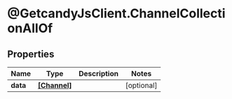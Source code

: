 # @GetcandyJsClient.ChannelCollectionAllOf

## Properties

Name | Type | Description | Notes
------------ | ------------- | ------------- | -------------
**data** | [**[Channel]**](Channel.md) |  | [optional] 


